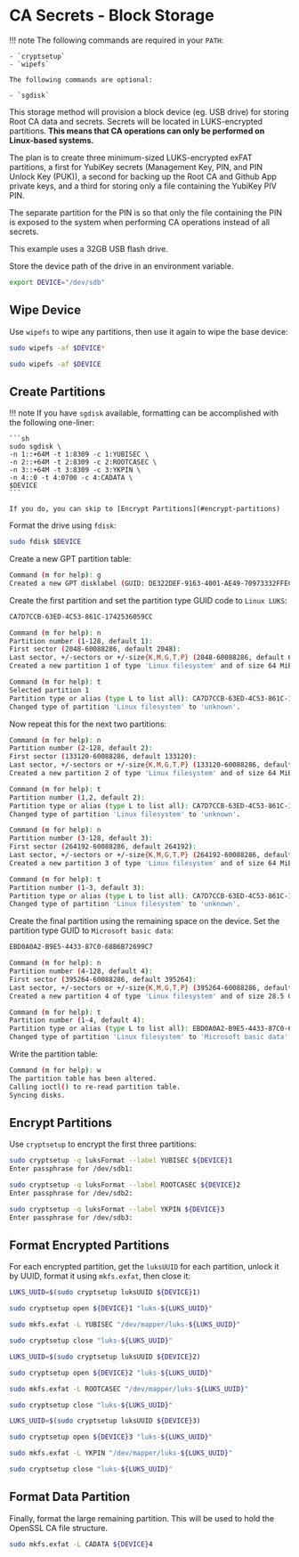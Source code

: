 # CA Secrets - Block Storage

!!! note
    The following commands are required in your `PATH`:

    - `cryptsetup`
    - `wipefs`

    The following commands are optional:

    - `sgdisk`

This storage method will provision a block device (eg. USB drive) for storing
Root CA data and secrets. Secrets will be located in LUKS-encrypted partitions.
**This means that CA operations can only be performed on Linux-based systems.**

The plan is to create three minimum-sized LUKS-encrypted exFAT partitions, a
first for YubiKey secrets (Management Key, PIN, and PIN Unlock Key (PUK)), a
second for backing up the Root CA and Github App private keys, and a third for
storing only a file containing the YubiKey PIV PIN.

The separate partition for the PIN is so that only the file containing the PIN
is exposed to the system when performing CA operations instead of all secrets.

This example uses a 32GB USB flash drive.

Store the device path of the drive in an environment variable.

```sh
export DEVICE="/dev/sdb"
```

## Wipe Device

Use `wipefs` to wipe any partitions, then use it again to wipe the base device:

```sh
sudo wipefs -af $DEVICE*
```

```sh
sudo wipefs -af $DEVICE
```

## Create Partitions

!!! note
    If you have `sgdisk` available, formatting can be accomplished with the
    following one-liner:

    ```sh
    sudo sgdisk \
    -n 1::+64M -t 1:8309 -c 1:YUBISEC \
    -n 2::+64M -t 2:8309 -c 2:ROOTCASEC \
    -n 3::+64M -t 3:8309 -c 3:YKPIN \
    -n 4::0 -t 4:0700 -c 4:CADATA \
    $DEVICE
    ```

    If you do, you can skip to [Encrypt Partitions](#encrypt-partitions)

Format the drive using `fdisk`:

```sh
sudo fdisk $DEVICE
```

Create a new GPT partition table:

```{.sh .no-copy}
Command (m for help): g
Created a new GPT disklabel (GUID: DE322DEF-9163-4001-AE49-70973332FFEC).
```

Create the first partition and set the partition type GUID code to `Linux LUKS`:

```txt title="Linux LUKS Partition type GUID"
CA7D7CCB-63ED-4C53-861C-1742536059CC
```

```{.sh .no-copy}
Command (m for help): n
Partition number (1-128, default 1): 
First sector (2048-60088286, default 2048): 
Last sector, +/-sectors or +/-size{K,M,G,T,P} (2048-60088286, default 60086271): +64M
Created a new partition 1 of type 'Linux filesystem' and of size 64 MiB.

Command (m for help): t
Selected partition 1
Partition type or alias (type L to list all): CA7D7CCB-63ED-4C53-861C-1742536059CC
Changed type of partition 'Linux filesystem' to 'unknown'.
```

Now repeat this for the next two partitions:

```{.sh .no-copy}
Command (m for help): n
Partition number (2-128, default 2): 
First sector (133120-60088286, default 133120): 
Last sector, +/-sectors or +/-size{K,M,G,T,P} (133120-60088286, default 60086271): +64M
Created a new partition 2 of type 'Linux filesystem' and of size 64 MiB.

Command (m for help): t
Partition number (1,2, default 2): 
Partition type or alias (type L to list all): CA7D7CCB-63ED-4C53-861C-1742536059CC
Changed type of partition 'Linux filesystem' to 'unknown'.
```

```{.sh .no-copy}
Command (m for help): n
Partition number (3-128, default 3): 
First sector (264192-60088286, default 264192): 
Last sector, +/-sectors or +/-size{K,M,G,T,P} (264192-60088286, default 60086271): +64M
Created a new partition 3 of type 'Linux filesystem' and of size 64 MiB.

Command (m for help): t
Partition number (1-3, default 3): 
Partition type or alias (type L to list all): CA7D7CCB-63ED-4C53-861C-1742536059CC
Changed type of partition 'Linux filesystem' to 'unknown'.
```

Create the final partition using the remaining space on the device. Set the
partition type GUID to `Microsoft basic data`:

```txt title="Microsoft basic data partition type GUID"
EBD0A0A2-B9E5-4433-87C0-68B6B72699C7
```

```{.sh .no-copy}
Command (m for help): n
Partition number (4-128, default 4): 
First sector (395264-60088286, default 395264): 
Last sector, +/-sectors or +/-size{K,M,G,T,P} (395264-60088286, default 60086271):
Created a new partition 4 of type 'Linux filesystem' and of size 28.5 GiB.

Command (m for help): t
Partition number (1-4, default 4): 
Partition type or alias (type L to list all): EBD0A0A2-B9E5-4433-87C0-68B6B72699C7
Changed type of partition 'Linux filesystem' to 'Microsoft basic data'.
```

Write the partition table:

```{.sh .no-copy}
Command (m for help): w
The partition table has been altered.
Calling ioctl() to re-read partition table.
Syncing disks.
```

## Encrypt Partitions

Use `cryptsetup` to encrypt the first three partitions:

```sh
sudo cryptsetup -q luksFormat --label YUBISEC ${DEVICE}1
Enter passphrase for /dev/sdb1: 
```

```sh
sudo cryptsetup -q luksFormat --label ROOTCASEC ${DEVICE}2
Enter passphrase for /dev/sdb2: 
```

```sh
sudo cryptsetup -q luksFormat --label YKPIN ${DEVICE}3
Enter passphrase for /dev/sdb3: 
```

## Format Encrypted Partitions

For each encrypted partition, get the `luksUUID` for each partition, unlock it
by UUID, format it using `mkfs.exfat`, then close it:

```sh
LUKS_UUID=$(sudo cryptsetup luksUUID ${DEVICE}1)

sudo cryptsetup open ${DEVICE}1 "luks-${LUKS_UUID}"

sudo mkfs.exfat -L YUBISEC "/dev/mapper/luks-${LUKS_UUID}"

sudo cryptsetup close "luks-${LUKS_UUID}"
```

```sh
LUKS_UUID=$(sudo cryptsetup luksUUID ${DEVICE}2)

sudo cryptsetup open ${DEVICE}2 "luks-${LUKS_UUID}"

sudo mkfs.exfat -L ROOTCASEC "/dev/mapper/luks-${LUKS_UUID}"

sudo cryptsetup close "luks-${LUKS_UUID}"
```

```sh
LUKS_UUID=$(sudo cryptsetup luksUUID ${DEVICE}3)

sudo cryptsetup open ${DEVICE}3 "luks-${LUKS_UUID}"

sudo mkfs.exfat -L YKPIN "/dev/mapper/luks-${LUKS_UUID}"

sudo cryptsetup close "luks-${LUKS_UUID}"
```

## Format Data Partition

Finally, format the large remaining partition. This will be used to hold the
OpenSSL CA file structure.

```sh
sudo mkfs.exfat -L CADATA ${DEVICE}4
```

